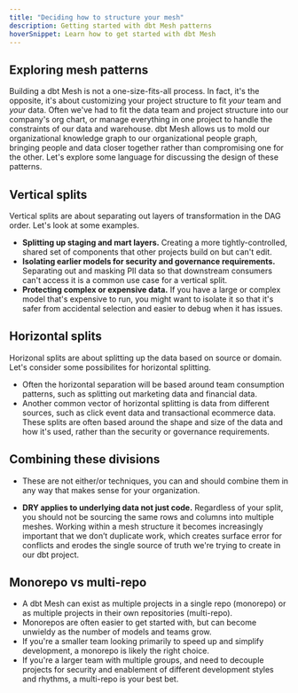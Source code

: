 ```yaml
---
title: "Deciding how to structure your mesh"
description: Getting started with dbt Mesh patterns
hoverSnippet: Learn how to get started with dbt Mesh
---
```


## Exploring mesh patterns

Building a dbt Mesh is not a one-size-fits-all process. In fact, it's the opposite, it's about customizing your project structure to fit _your_ team and _your_ data. Often we've had to fit the data team and project structure into our company's org chart, or manage everything in one project to handle the constraints of our data and warehouse. dbt Mesh allows us to mold our organizational knowledge graph to our organizational people graph, bringing people and data closer together rather than compromising one for the other. Let's explore some language for discussing the design of these patterns.

## Vertical splits

Vertical splits are about separating out layers of transformation in the DAG order. Let's look at some examples.

- **Splitting up staging and mart layers.** Creating a more tightly-controlled, shared set of components that other projects build on but can't edit.
- **Isolating earlier models for security and governance requirements.** Separating out and masking PII data so that downstream consumers can't access it is a common use case for a vertical split.
- **Protecting complex or expensive data.** If you have a large or complex model that's expensive to run, you might want to isolate it so that it's safer from accidental selection and easier to debug when it has issues.

## Horizontal splits

Horizonal splits are about splitting up the data based on source or domain. Let's consider some possibilites for horizontal splitting.

- Often the horizontal separation will be based around team consumption patterns, such as splitting out marketing data and financial data.
- Another common vector of horizontal splitting is data from different sources, such as click event data and transactional ecommerce data. These splits are often based around the shape and size of the data and how it's used, rather than the security or governance requirements.

## Combining these divisions

- These are not either/or techniques, you can and should combine them in any way that makes sense for your organization.

- **DRY applies to underlying data not just code.** Regardless of your split, you should not be sourcing the same rows and columns into multiple meshes. Working within a mesh structure it becomes increasingly important that we don’t duplicate work, which creates surface error for conflicts and erodes the single source of truth we're trying to create in our dbt project.

## Monorepo vs multi-repo

- A dbt Mesh can exist as multiple projects in a single repo (monorepo) or as multiple projects in their own repositories (multi-repo).
- Monorepos are often easier to get started with, but can become unwieldy as the number of models and teams grow.
- If you're a smaller team looking primarily to speed up and simplify development, a monorepo is likely the right choice.
- If you're a larger team with multiple groups, and need to decouple projects for security and enablement of different development styles and rhythms, a multi-repo is your best bet.
